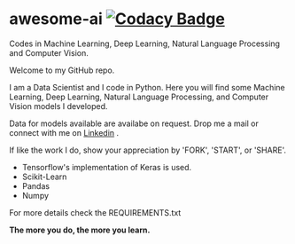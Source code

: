 # awesome-ai [![Codacy Badge](https://api.codacy.com/project/badge/Grade/8497c0a4b0d8455e87d837c33d5ae939)](https://www.codacy.com/app/nityansuman/awesome-ai?utm_source=github.com&amp;utm_medium=referral&amp;utm_content=nityansuman/awesome-ai&amp;utm_campaign=Badge_Grade)


Codes in Machine Learning, Deep Learning, Natural Language Processing and Computer Vision.

Welcome to my GitHub repo.

I am a Data Scientist and I code in Python. Here you will find some Machine Learning, Deep Learning, Natural Language Processing, and Computer Vision models I developed.

Data for models available are availabe on request. Drop me a mail or connect with me on [Linkedin](https://linkedin.com/in/kumar-nityan-suman/) .

If like the work I do, show your appreciation by 'FORK', 'START', or 'SHARE'.

+ Tensorflow's implementation of Keras is used.
+ Scikit-Learn
+ Pandas
+ Numpy

For more details check the REQUIREMENTS.txt

<b> The more you do, the more you learn. </b>
